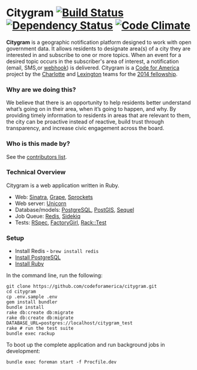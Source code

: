 # Citygram [![Build Status](http://img.shields.io/travis/codeforamerica/citygram.svg)][travis] [![Dependency Status](http://img.shields.io/gemnasium/codeforamerica/citygram.svg)][gemnasium] [![Code Climate](http://img.shields.io/codeclimate/github/codeforamerica/citygram.svg)][codeclimate]

[travis]: https://travis-ci.org/codeforamerica/citygram
[gemnasium]: https://gemnasium.com/codeforamerica/citygram
[codeclimate]: https://codeclimate.com/github/codeforamerica/citygram

__Citygram__ is a geographic notification platform designed to work with open government data. It allows residents to designate area(s) of a city they are interested in and subscribe to one or more topics. When an event for a desired topic occurs in the subscriber's area of interest, a notification (email, SMS,or  [webhook](http://en.wikipedia.org/wiki/Webhook)) is delivered. Citygram is a [Code for America](https://github.com/codeforamerica) project by the [Charlotte](http://team-charlotte.tumblr.com/) and [Lexington](http://teambiglex.tumblr.com/) teams for the [2014 fellowship](http://www.codeforamerica.org/geeks/our-geeks/2014-fellows/).

### Why are we doing this?

We believe that there is an opportunity to help residents better understand what’s going on in their area, when it’s going to happen, and why. By providing timely information to residents in areas that are relevant to them, the city can be proactive instead of reactive, build trust through transparency, and increase civic engagement across the board.

### Who is this made by?

See the [contributors list](https://github.com/codeforamerica/citygram/graphs/contributors).

### Technical Overview

Citygram is a web application written in Ruby.

* Web: [Sinatra](https://github.com/sinatra/sinatra), [Grape](https://github.com/intridea/grape), [Sprockets](https://github.com/sstephenson/sprockets)
* Web server: [Unicorn](http://unicorn.bogomips.org/)
* Database/models: [PostgreSQL](http://www.postgresql.org/), [PostGIS](http://postgis.net/), [Sequel](https://github.com/jeremyevans/sequel/)
* Job Queue: [Redis](http://redis.io/), [Sidekiq](https://github.com/mperham/sidekiq)
* Tests: [RSpec](https://github.com/rspec), [FactoryGirl](https://github.com/thoughtbot/factory_girl), [Rack::Test](https://github.com/brynary/rack-test)

### Setup

* Install Redis - `brew install redis`
* [Install PostgreSQL](https://github.com/codeforamerica/howto/blob/master/PostgreSQL.md)
* [Install Ruby](https://github.com/codeforamerica/howto/blob/master/Ruby.md)

In the command line, run the following:

```
git clone https://github.com/codeforamerica/citygram.git
cd citygram
cp .env.sample .env
gem install bundler
bundle install
rake db:create db:migrate
rake db:create db:migrate DATABASE_URL=postgres://localhost/citygram_test
rake # run the test suite
bundle exec rackup
```

To boot up the complete application and run background jobs in development:

```
bundle exec foreman start -f Procfile.dev
```
